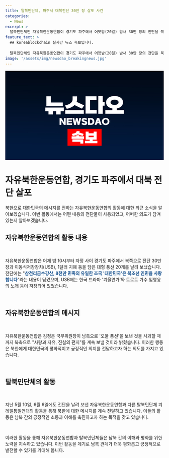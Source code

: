 ```yaml
---
title: 탈북민단체, 파주서 대북전단 30만 장 살포 사건
categories:
  - News
excerpt: >
  탈북민단체인 자유북한운동연합이 경기도 파주에서 어젯밤(20일) 밤새 30만 장의 전단을 북한 쪽으로 보냈습니다. 이번에는 USB와 1달러 지폐 등을 담은 풍선 20개도 함께 보냈는데, 전단에는 '대한민국은 북조선 인민을 사랑합니다'는 내용과 함께 한국 드라마 음악 등이 담겼습니다. 자유북한운동연합 대표는 북한이 남한 쪽으로 보낸 오물 풍선에 대한 사과 전까지 계속해서 '사랑과 자유, 진실의 편지'를 보낼 것이라고 밝혔습니다.
feature_text: >
  ## koreablockchain 실시간 뉴스 속보입니다.

  탈북민단체인 자유북한운동연합이 경기도 파주에서 어젯밤(20일) 밤새 30만 장의 전단을 북한 쪽으로 보냈습니다. 이번에는 USB와 1달러 지폐 등을 담은 풍선 20개도 함께 보냈는데, 전단에는 '대한민국은 북조선 인민을 사랑합니다'는 내용과 함께 한국 드라마 음악 등이 담겼습니다. 자유북한운동연합 대표는 북한이 남한 쪽으로 보낸 오물 풍선에 대한 사과 전까지 계속해서 '사랑과 자유, 진실의 편지'를 보낼 것이라고 밝혔습니다.
image: '/assets/img/newsdao_breakingnews.jpg'
---
```


<p><img src="/assets/img/newsdao_breakingnews.jpg" alt="koreablockchain 속보" /></p>

<h1 data-ke-size="size26">자유북한운동연합, 경기도 파주에서 대북 전단 살포</h1>

<p data-ke-size="size16"></p>

<p>북한으로 대한민국의 메시지를 전하는 자유북한운동연합의 활동에 대한 최근 소식을 알아보겠습니다. 이번 활동에서는 어떤 내용의 전단물이 사용되었고, 어떠한 의도가 담겨있는지 알아보겠습니다.</p>

<p data-ke-size="size16"></p>

<h2 data-ke-size="size26">자유북한운동연합의 활동 내용</h2>

<p data-ke-size="size16">&nbsp;</p>

<p>자유북한운동연합은 어제 밤 10시부터 자정 사이 경기도 파주에서 북쪽으로 전단 30만 장과 이동식저장장치(USB), 1달러 지폐 등을 담은 대형 풍선 20개를 날려 보냈습니다. 전단에는 "<b><span style="color: #1a5490;">삼천리금수강산, 8천만 민족의 유일한 조국 '대한민국'은 북조선 인민을 사랑합니다</span></b>"라는 내용이 담겼으며, USB에는 한국 드라마 '겨울연가'와 트로트 가수 임영웅의 노래 등이 저장되어 있었습니다.</p>

<p data-ke-size="size16">&nbsp;</p>

<h2 data-ke-size="size26">자유북한운동연합의 메시지</h2>

<p data-ke-size="size16">&nbsp;</p>

<p>자유북한운동연합은 김정은 국무위원장이 남측으로 '오물 풍선'을 보낸 것을 사과할 때까지 북측으로 "사랑과 자유, 진실의 편지"를 계속 보낼 것이라 밝혔습니다. 이러한 행동은 북한에게 대한민국의 평화적이고 긍정적인 의지를 전달하고자 하는 의도를 가지고 있습니다.</p>

<p data-ke-size="size16">&nbsp;</p>

<h2 data-ke-size="size26">탈북민단체의 활동</h2>

<p data-ke-size="size16">&nbsp;</p>

<p>지난 5월 10일, 6월 6일에도 전단을 날려 보낸 자유북한운동연합과 다른 탈북민단체 겨레얼통일연대의 활동을 통해 북한에 대한 메시지를 계속 전달하고 있습니다. 이들의 활동은 남북 간의 긍정적인 소통과 이해를 촉진하고자 하는 목적을 갖고 있습니다.</p>

<p data-ke-size="size16">&nbsp;</p>

<p>이러한 활동을 통해 자유북한운동연합과 탈북민단체들은 남북 간의 이해와 평화를 위한 노력을 지속하고 있습니다. 이번 활동을 계기로 남북 관계가 더욱 평화롭고 긍정적으로 발전할 수 있기를 기대해 봅니다.</p>

